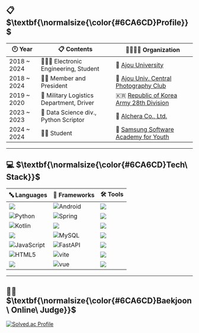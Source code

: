 <h2 align="left"> 📋 $\textbf{\normalsize{\color{#6CA6CD}Profile}}$ </h2>

| 🕛 **Year**    | 📋 **Contents**                                  | 👨‍👩‍👦‍👦 **Organization**                                                                 |
| ------------- | ------------------------------------------------ | ---------------------------------------------------------------------------------------- |
| 2018 ~ 2024   | 👨🏻‍🎓 Electronic Engineering, Student             | 🏫 [Ajou University](https://www.ajou.ac.kr/kr/index.do)                                 |
| 2018 ~ 2024   | 🙎‍♂️ Member and President                        | 📸 [Ajou Univ. Central Photography Club](https://www.instagram.com/asa_ajou/)            |
| 2019 ~ 2020   | 🚛 Military Logistics Department, Driver          | 🇰🇷 [Republic of Korea Army 28th Division](https://ko.wikipedia.org/wiki/%EC%A0%9C28%EB%B3%B4%EB%B3%91%EC%82%AC%EB%8B%A8_(%EB%8C%80%ED%95%9C%EB%AF%BC%EA%B5%AD)) |
| 2023 ~ 2023   | 💼 Data Science div., Python Scriptor             | 🏢 [Alchera Co., Ltd.](https://alchera.ai/)                                              |
| 2024 ~ 2024   | 👨‍💻 Student                                      | 🏢 [Samsung Software Academy for Youth](https://www.ssafy.com/)                          |

---

<h2 align="left"> 💻 $\textbf{\normalsize{\color{#6CA6CD}Tech\ Stack}}$ </h2>

| 🔤 **Languages** | 🧮 **Frameworks** | 🛠️ **Tools** |
| ----------------- | ----------------- | ------------ |
| <img src="https://img.shields.io/badge/Java-ED8B00?style=for-the-badge&logo=openjdk&logoColor=white"/> | ![Android](https://img.shields.io/badge/Android-3DDC84?style=for-the-badge&logo=android&logoColor=white) | <img src="https://img.shields.io/badge/Visual%20Studio%20Code-007ACC.svg?&style=for-the-badge&logo=Visual%20Studio%20Code&logoColor=white"/> |
| ![Python](https://img.shields.io/badge/python-3670A0?style=for-the-badge&logo=python&logoColor=ffdd54) | ![Spring](https://img.shields.io/badge/spring-%236DB33F.svg?style=for-the-badge&logo=spring&logoColor=white) | <img src="https://img.shields.io/badge/Eclipse-FE7A16.svg?style=for-the-badge&logo=Eclipse&logoColor=white"/> |
| ![Kotlin](https://img.shields.io/badge/kotlin-%237F52FF.svg?style=for-the-badge&logo=kotlin&logoColor=white) | <img src="https://img.shields.io/badge/Flutter-02569B?style=for-the-badge&logo=flutter&logoColor=white"/> | <img src="https://img.shields.io/badge/android%20studio-346ac1?style=for-the-badge&logo=android%20studio&logoColor=white"/> |
| <img src="https://img.shields.io/badge/Dart-0175C2?style=for-the-badge&logo=dart&logoColor=white"/> | ![MySQL](https://img.shields.io/badge/mysql-4479A1.svg?style=for-the-badge&logo=mysql&logoColor=white) | <img src="https://img.shields.io/badge/github-181717?style=for-the-badge&logo=github&logoColor=white"> |
| ![JavaScript](https://img.shields.io/badge/javascript-%23323330.svg?style=for-the-badge&logo=javascript&logoColor=%23F7DF1E) | ![FastAPI](https://img.shields.io/badge/FastAPI-005571?style=for-the-badge&logo=fastapi) | <img src="https://img.shields.io/badge/Git-F05032.svg?&style=for-the-badge&logo=Git&logoColor=white"/> |
| ![HTML5](https://img.shields.io/badge/html5-%23E34F26.svg?style=for-the-badge&logo=html5&logoColor=white) | ![vite](https://img.shields.io/badge/vite-%23646CFF.svg?style=for-the-badge&logo=vite&logoColor=white) | <img src="https://img.shields.io/badge/PyCharm-000000.svg?&style=for-the-badge&logo=PyCharm&logoColor=white"/> |
| <img src="https://img.shields.io/badge/Typescript-3178C6?style=for-the-badge&logo=Typescript&logoColor=white"/> | ![vue](https://img.shields.io/badge/vuejs-%2335495e.svg?style=for-the-badge&logo=vuedotjs&logoColor=%234FC08D) | <img src="https://img.shields.io/badge/Postman-FF6C37?style=for-the-badge&logo=Postman&logoColor=white"/> |


---
<h2 align="left"> 👨‍💻 $\textbf{\normalsize{\color{#6CA6CD}Baekjoon\ Online\ Judge}}$ </h2>


  [![Solved.ac Profile](http://mazassumnida.wtf/api/v2/generate_badge?boj=elic121)](https://solved.ac/elic121/)
